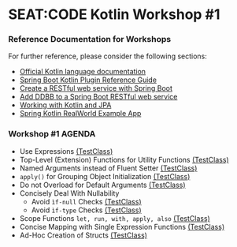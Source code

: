 # SEAT:CODE Kotlin Workshop #1

### Reference Documentation for Workshops
For further reference, please consider the following sections:

* [Official Kotlin language documentation](https://kotlinlang.org/docs/home.html)
* [Spring Boot Kotlin Plugin Reference Guide](https://spring.io/guides/tutorials/spring-boot-kotlin/)
* [Create a RESTful web service with Spring Boot](https://kotlinlang.org/docs/jvm-spring-boot-restful.html#explore-the-spring-boot-application)
* [Add DDBB to a Spring Boot RESTful web service](https://kotlinlang.org/docs/jvm-spring-boot-restful-db.html)
* [Working with Kotlin and JPA](https://www.baeldung.com/kotlin/jpa)
* [Spring Kotlin RealWorld Example App](https://github.com/gothinkster/kotlin-spring-realworld-example-app)

### Workshop #1 AGENDA

- Use Expressions [(TestClass)](https://github.com/jazzinjars/kotlinworkshops/blob/master/src/test/kotlin/code/seat/kotlinworkshopone/UseExpressionsShould.kt)
- Top-Level (Extension) Functions for Utility Functions [(TestClass)](https://github.com/jazzinjars/kotlinworkshops/blob/master/src/test/kotlin/code/seat/kotlinworkshopone/ExtensionFunctionsShould.kt)
- Named Arguments instead of Fluent Setter [(TestClass)](https://github.com/jazzinjars/kotlinworkshops/blob/master/src/test/kotlin/code/seat/kotlinworkshopone/NamedArgumentsShould.kt)
- `apply()` for Grouping Object Initialization [(TestClass)](https://github.com/jazzinjars/kotlinworkshops/blob/master/src/test/kotlin/code/seat/kotlinworkshopone/ObjectInitializationShould.kt)
- Do not Overload for Default Arguments [(TestClass)](https://github.com/jazzinjars/kotlinworkshops/blob/master/src/test/kotlin/code/seat/kotlinworkshopone/OverloadDefaultArgumentsShould.kt)
- Concisely Deal With Nullability
    - Avoid `ìf-null` Checks [(TestClass)](https://github.com/jazzinjars/kotlinworkshops/blob/master/src/test/kotlin/code/seat/kotlinworkshopone/NullabilityCheckShould.kt)
    - Avoid `ìf-type` Checks [(TestClass)](https://github.com/jazzinjars/kotlinworkshops/blob/master/src/test/kotlin/code/seat/kotlinworkshopone/InstanceCheckShould.kt)
- Scope Functions `let, run, with, apply, also` [(TestClass)](https://github.com/jazzinjars/kotlinworkshops/blob/master/src/test/kotlin/code/seat/kotlinworkshopone/ScopeFunctionShould.kt)
- Concise Mapping with Single Expression Functions [(TestClass)](https://github.com/jazzinjars/kotlinworkshops/blob/master/src/test/kotlin/code/seat/kotlinworkshopone/MappingObjectsShould.kt)
- Ad-Hoc Creation of Structs [(TestClass)](https://github.com/jazzinjars/kotlinworkshops/blob/master/src/test/kotlin/code/seat/kotlinworkshopone/AdHocStructsCreationShould.kt)



